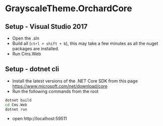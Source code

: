 # GrayscaleTheme.OrchardCore

## Setup - Visual Studio 2017

* Open the .sln
* Build all (`ctrl + shift + b`), this may take a few minutes as all the nuget packages are installed.
* Run Cms.Web

## Setup - dotnet cli

* Install the latest versions of the .NET Core SDK from this page https://www.microsoft.com/net/download/core
* Run the following commands from the root
```sh
dotnet build
cd Cms.Web
dotnet run
```
* open http://localhost:59511